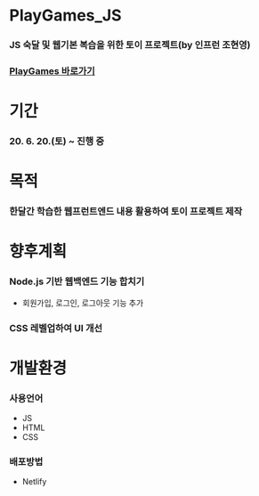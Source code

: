 # PlayGames_JS
### JS 숙달 및 웹기본 복습을 위한 토이 프로젝트(by 인프런 조현영)
### [PlayGames 바로가기](https://playgames.netlify.app/)

# 기간
### 20. 6. 20.(토) ~ 진행 중

# 목적
### 한달간 학습한 웹프런트엔드 내용 활용하여 토이 프로젝트 제작

# 향후계획
### Node.js 기반 웹백엔드 기능 합치기
* 회원가입, 로그인, 로그아웃 기능 추가 
### CSS 레벨업하여 UI 개선

# 개발환경
### 사용언어
* JS
* HTML
* CSS
### 배포방법
* Netlify
